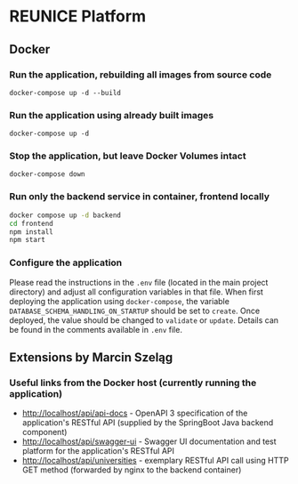 # REUNICE Platform

## Docker

### Run the application, rebuilding all images from source code
`docker-compose up -d --build`

### Run the application using already built images
`docker-compose up -d`

### Stop the application, but leave Docker Volumes intact
`docker-compose down`

### Run only the backend service in container, frontend locally
```bash
docker compose up -d backend
cd frontend
npm install
npm start
```

### Configure the application
Please read the instructions in the `.env` file (located in the main project directory) and adjust all configuration variables in that file. When first deploying the application using `docker-compose`, the variable `DATABASE_SCHEMA_HANDLING_ON_STARTUP` should be set to `create`. Once deployed, the value should be changed to `validate` or `update`. Details can be found in the comments available in `.env` file.

## Extensions by Marcin Szeląg

### Useful links from the Docker host (currently running the application)
- [http://localhost/api/api-docs](http://localhost/api/api-docs) - OpenAPI 3 specification of the application's RESTful API (supplied by the SpringBoot Java backend component)
- [http://localhost/api/swagger-ui](http://localhost/api/swagger-ui) - Swagger UI documentation and test platform for the application's RESTful API
- [http://localhost/api/universities](http://localhost/api/universities) - exemplary RESTful API call using HTTP GET method (forwarded by nginx to the backend container)